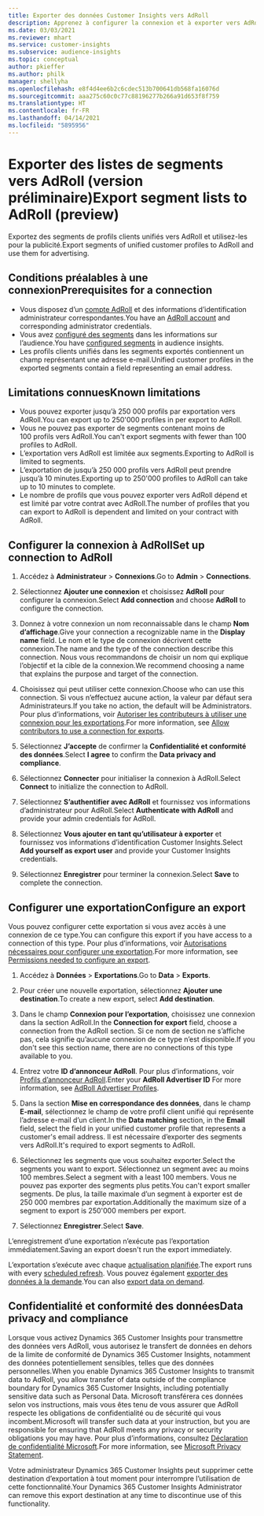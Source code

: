 ```yaml
---
title: Exporter des données Customer Insights vers AdRoll
description: Apprenez à configurer la connexion et à exporter vers AdRoll.
ms.date: 03/03/2021
ms.reviewer: mhart
ms.service: customer-insights
ms.subservice: audience-insights
ms.topic: conceptual
author: pkieffer
ms.author: philk
manager: shellyha
ms.openlocfilehash: e8f4d4ee6b2c6cdec513b700641db568fa16076d
ms.sourcegitcommit: aaa275c60c0c77c88196277b266a91d653f8f759
ms.translationtype: HT
ms.contentlocale: fr-FR
ms.lasthandoff: 04/14/2021
ms.locfileid: "5895956"
---
```

# <a name="export-segment-lists-to-adroll-preview"></a><span data-ttu-id="86c55-103">Exporter des listes de segments vers AdRoll (version préliminaire)</span><span class="sxs-lookup"><span data-stu-id="86c55-103">Export segment lists to AdRoll (preview)</span></span>

<span data-ttu-id="86c55-104">Exportez des segments de profils clients unifiés vers AdRoll et utilisez-les pour la publicité.</span><span class="sxs-lookup"><span data-stu-id="86c55-104">Export segments of unified customer profiles to AdRoll and use them for advertising.</span></span> 

## <a name="prerequisites-for-a-connection"></a><span data-ttu-id="86c55-105">Conditions préalables à une connexion</span><span class="sxs-lookup"><span data-stu-id="86c55-105">Prerequisites for a connection</span></span>

-   <span data-ttu-id="86c55-106">Vous disposez d’un [compte AdRoll](https://www.adroll.com/) et des informations d’identification administrateur correspondantes.</span><span class="sxs-lookup"><span data-stu-id="86c55-106">You have an [AdRoll account](https://www.adroll.com/) and corresponding administrator credentials.</span></span>
-   <span data-ttu-id="86c55-107">Vous avez [configuré des segments](segments.md) dans les informations sur l’audience.</span><span class="sxs-lookup"><span data-stu-id="86c55-107">You have [configured segments](segments.md) in audience insights.</span></span>
-   <span data-ttu-id="86c55-108">Les profils clients unifiés dans les segments exportés contiennent un champ représentant une adresse e-mail.</span><span class="sxs-lookup"><span data-stu-id="86c55-108">Unified customer profiles in the exported segments contain a field representing an email address.</span></span>

## <a name="known-limitations"></a><span data-ttu-id="86c55-109">Limitations connues</span><span class="sxs-lookup"><span data-stu-id="86c55-109">Known limitations</span></span>

- <span data-ttu-id="86c55-110">Vous pouvez exporter jusqu’à 250 000 profils par exportation vers AdRoll.</span><span class="sxs-lookup"><span data-stu-id="86c55-110">You can export up to 250'000 profiles in per export to AdRoll.</span></span>
- <span data-ttu-id="86c55-111">Vous ne pouvez pas exporter de segments contenant moins de 100 profils vers AdRoll.</span><span class="sxs-lookup"><span data-stu-id="86c55-111">You can't export segments with fewer than 100 profiles to AdRoll.</span></span> 
- <span data-ttu-id="86c55-112">L’exportation vers AdRoll est limitée aux segments.</span><span class="sxs-lookup"><span data-stu-id="86c55-112">Exporting to AdRoll is limited to segments.</span></span>
- <span data-ttu-id="86c55-113">L’exportation de jusqu’à 250 000 profils vers AdRoll peut prendre jusqu’à 10 minutes.</span><span class="sxs-lookup"><span data-stu-id="86c55-113">Exporting up to 250'000 profiles to AdRoll can take up to 10 minutes to complete.</span></span> 
- <span data-ttu-id="86c55-114">Le nombre de profils que vous pouvez exporter vers AdRoll dépend et est limité par votre contrat avec AdRoll.</span><span class="sxs-lookup"><span data-stu-id="86c55-114">The number of profiles that you can export to AdRoll is dependent and limited on your contract with AdRoll.</span></span>

## <a name="set-up-connection-to-adroll"></a><span data-ttu-id="86c55-115">Configurer la connexion à AdRoll</span><span class="sxs-lookup"><span data-stu-id="86c55-115">Set up connection to AdRoll</span></span>

1. <span data-ttu-id="86c55-116">Accédez à **Administrateur** > **Connexions**.</span><span class="sxs-lookup"><span data-stu-id="86c55-116">Go to **Admin** > **Connections**.</span></span>

1. <span data-ttu-id="86c55-117">Sélectionnez **Ajouter une connexion** et choisissez **AdRoll** pour configurer la connexion.</span><span class="sxs-lookup"><span data-stu-id="86c55-117">Select **Add connection** and choose **AdRoll** to configure the connection.</span></span>

1. <span data-ttu-id="86c55-118">Donnez à votre connexion un nom reconnaissable dans le champ **Nom d’affichage**.</span><span class="sxs-lookup"><span data-stu-id="86c55-118">Give your connection a recognizable name in the **Display name** field.</span></span> <span data-ttu-id="86c55-119">Le nom et le type de connexion décrivent cette connexion.</span><span class="sxs-lookup"><span data-stu-id="86c55-119">The name and the type of the connection describe this connection.</span></span> <span data-ttu-id="86c55-120">Nous vous recommandons de choisir un nom qui explique l’objectif et la cible de la connexion.</span><span class="sxs-lookup"><span data-stu-id="86c55-120">We recommend choosing a name that explains the purpose and target of the connection.</span></span>

1. <span data-ttu-id="86c55-121">Choisissez qui peut utiliser cette connexion.</span><span class="sxs-lookup"><span data-stu-id="86c55-121">Choose who can use this connection.</span></span> <span data-ttu-id="86c55-122">Si vous n’effectuez aucune action, la valeur par défaut sera Administrateurs.</span><span class="sxs-lookup"><span data-stu-id="86c55-122">If you take no action, the default will be Administrators.</span></span> <span data-ttu-id="86c55-123">Pour plus d’informations, voir [Autoriser les contributeurs à utiliser une connexion pour les exportations](connections.md#allow-contributors-to-use-a-connection-for-exports).</span><span class="sxs-lookup"><span data-stu-id="86c55-123">For more information, see [Allow contributors to use a connection for exports](connections.md#allow-contributors-to-use-a-connection-for-exports).</span></span>

1. <span data-ttu-id="86c55-124">Sélectionnez **J’accepte** de confirmer la **Confidentialité et conformité des données**.</span><span class="sxs-lookup"><span data-stu-id="86c55-124">Select **I agree** to confirm the **Data privacy and compliance**.</span></span>

1. <span data-ttu-id="86c55-125">Sélectionnez **Connecter** pour initialiser la connexion à AdRoll.</span><span class="sxs-lookup"><span data-stu-id="86c55-125">Select **Connect** to initialize the connection to AdRoll.</span></span>

1. <span data-ttu-id="86c55-126">Sélectionnez **S’authentifier avec AdRoll** et fournissez vos informations d’administrateur pour AdRoll.</span><span class="sxs-lookup"><span data-stu-id="86c55-126">Select **Authenticate with AdRoll** and provide your admin credentials for AdRoll.</span></span> 

1. <span data-ttu-id="86c55-127">Sélectionnez **Vous ajouter en tant qu’utilisateur à exporter** et fournissez vos informations d’identification Customer Insights.</span><span class="sxs-lookup"><span data-stu-id="86c55-127">Select **Add yourself as export user** and provide your Customer Insights credentials.</span></span>

1. <span data-ttu-id="86c55-128">Sélectionnez **Enregistrer** pour terminer la connexion.</span><span class="sxs-lookup"><span data-stu-id="86c55-128">Select **Save** to complete the connection.</span></span>

## <a name="configure-an-export"></a><span data-ttu-id="86c55-129">Configurer une exportation</span><span class="sxs-lookup"><span data-stu-id="86c55-129">Configure an export</span></span>

<span data-ttu-id="86c55-130">Vous pouvez configurer cette exportation si vous avez accès à une connexion de ce type.</span><span class="sxs-lookup"><span data-stu-id="86c55-130">You can configure this export if you have access to a connection of this type.</span></span> <span data-ttu-id="86c55-131">Pour plus d’informations, voir [Autorisations nécessaires pour configurer une exportation](export-destinations.md#set-up-a-new-export).</span><span class="sxs-lookup"><span data-stu-id="86c55-131">For more information, see [Permissions needed to configure an export](export-destinations.md#set-up-a-new-export).</span></span>

1. <span data-ttu-id="86c55-132">Accédez à **Données** > **Exportations**.</span><span class="sxs-lookup"><span data-stu-id="86c55-132">Go to **Data** > **Exports**.</span></span>

1. <span data-ttu-id="86c55-133">Pour créer une nouvelle exportation, sélectionnez **Ajouter une destination**.</span><span class="sxs-lookup"><span data-stu-id="86c55-133">To create a new export, select **Add destination**.</span></span>

1. <span data-ttu-id="86c55-134">Dans le champ **Connexion pour l’exportation**, choisissez une connexion dans la section AdRoll.</span><span class="sxs-lookup"><span data-stu-id="86c55-134">In the **Connection for export** field, choose a connection from the AdRoll section.</span></span> <span data-ttu-id="86c55-135">Si ce nom de section ne s’affiche pas, cela signifie qu’aucune connexion de ce type n’est disponible.</span><span class="sxs-lookup"><span data-stu-id="86c55-135">If you don't see this section name, there are no connections of this type available to you.</span></span>

1. <span data-ttu-id="86c55-136">Entrez votre **ID d’annonceur AdRoll**. Pour plus d’informations, voir [Profils d’annonceur AdRoll](https://help.adroll.com/hc/articles/212011838-Advertiser-Profiles).</span><span class="sxs-lookup"><span data-stu-id="86c55-136">Enter your **AdRoll Advertiser ID** For more information, see [AdRoll Advertiser Profiles](https://help.adroll.com/hc/articles/212011838-Advertiser-Profiles).</span></span>

3. <span data-ttu-id="86c55-137">Dans la section **Mise en correspondance des données**, dans le champ **E-mail**, sélectionnez le champ de votre profil client unifié qui représente l’adresse e-mail d’un client.</span><span class="sxs-lookup"><span data-stu-id="86c55-137">In the **Data matching** section, in the **Email** field, select the field in your unified customer profile that represents a customer's email address.</span></span> <span data-ttu-id="86c55-138">Il est nécessaire d’exporter des segments vers AdRoll.</span><span class="sxs-lookup"><span data-stu-id="86c55-138">It's required to export segments to AdRoll.</span></span>

1. <span data-ttu-id="86c55-139">Sélectionnez les segments que vous souhaitez exporter.</span><span class="sxs-lookup"><span data-stu-id="86c55-139">Select the segments you want to export.</span></span> <span data-ttu-id="86c55-140">Sélectionnez un segment avec au moins 100 membres.</span><span class="sxs-lookup"><span data-stu-id="86c55-140">Select a segment with a least 100 members.</span></span> <span data-ttu-id="86c55-141">Vous ne pouvez pas exporter des segments plus petits.</span><span class="sxs-lookup"><span data-stu-id="86c55-141">You can't export smaller segments.</span></span> <span data-ttu-id="86c55-142">De plus, la taille maximale d’un segment à exporter est de 250 000 membres par exportation.</span><span class="sxs-lookup"><span data-stu-id="86c55-142">Additionally the maximum size of a segment to export is 250'000 members per export.</span></span> 

1. <span data-ttu-id="86c55-143">Sélectionnez **Enregistrer**.</span><span class="sxs-lookup"><span data-stu-id="86c55-143">Select **Save**.</span></span>

<span data-ttu-id="86c55-144">L’enregistrement d’une exportation n’exécute pas l’exportation immédiatement.</span><span class="sxs-lookup"><span data-stu-id="86c55-144">Saving an export doesn't run the export immediately.</span></span>

<span data-ttu-id="86c55-145">L’exportation s’exécute avec chaque [actualisation planifiée](system.md#schedule-tab).</span><span class="sxs-lookup"><span data-stu-id="86c55-145">The export runs with every [scheduled refresh](system.md#schedule-tab).</span></span> <span data-ttu-id="86c55-146">Vous pouvez également [exporter des données à la demande](export-destinations.md#run-exports-on-demand).</span><span class="sxs-lookup"><span data-stu-id="86c55-146">You can also [export data on demand](export-destinations.md#run-exports-on-demand).</span></span> 


## <a name="data-privacy-and-compliance"></a><span data-ttu-id="86c55-147">Confidentialité et conformité des données</span><span class="sxs-lookup"><span data-stu-id="86c55-147">Data privacy and compliance</span></span>

<span data-ttu-id="86c55-148">Lorsque vous activez Dynamics 365 Customer Insights pour transmettre des données vers AdRoll, vous autorisez le transfert de données en dehors de la limite de conformité de Dynamics 365 Customer Insights, notamment des données potentiellement sensibles, telles que des données personnelles.</span><span class="sxs-lookup"><span data-stu-id="86c55-148">When you enable Dynamics 365 Customer Insights to transmit data to AdRoll, you allow transfer of data outside of the compliance boundary for Dynamics 365 Customer Insights, including potentially sensitive data such as Personal Data.</span></span> <span data-ttu-id="86c55-149">Microsoft transférera ces données selon vos instructions, mais vous êtes tenu de vous assurer que AdRoll respecte les obligations de confidentialité ou de sécurité qui vous incombent.</span><span class="sxs-lookup"><span data-stu-id="86c55-149">Microsoft will transfer such data at your instruction, but you are responsible for ensuring that AdRoll meets any privacy or security obligations you may have.</span></span> <span data-ttu-id="86c55-150">Pour plus d’informations, consultez [Déclaration de confidentialité Microsoft](https://go.microsoft.com/fwlink/?linkid=396732).</span><span class="sxs-lookup"><span data-stu-id="86c55-150">For more information, see [Microsoft Privacy Statement](https://go.microsoft.com/fwlink/?linkid=396732).</span></span>

<span data-ttu-id="86c55-151">Votre administrateur Dynamics 365 Customer Insights peut supprimer cette destination d’exportation à tout moment pour interrompre l’utilisation de cette fonctionnalité.</span><span class="sxs-lookup"><span data-stu-id="86c55-151">Your Dynamics 365 Customer Insights Administrator can remove this export destination at any time to discontinue use of this functionality.</span></span>
